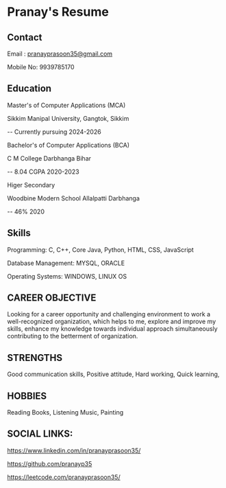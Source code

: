 # Pranay's Resume

## Contact
Email    : pranayprasoon35@gmail.com

Mobile No: 9939785170

## Education
Master's of Computer Applications (MCA) 

Sikkim Manipal University, Gangtok, Sikkim 

-- Currently pursuing 2024-2026

Bachelor's of Computer Applications (BCA) 

C M College Darbhanga Bihar 

-- 8.04 CGPA 2020-2023

Higer Secondary 

Woodbine Modern School Allalpatti Darbhanga 

-- 46% 2020

## Skills
Programming: C, C++, Core Java, Python, HTML, CSS, JavaScript

Database Management: MYSQL, ORACLE

Operating Systems: WINDOWS, LINUX OS 

## CAREER OBJECTIVE
Looking for a career opportunity and challenging environment to work a well-recognized organization, which helps to me, explore and improve my skills, enhance my knowledge towards individual approach simultaneously contributing to the betterment of organization.

## STRENGTHS
Good communication skills, 
Positive attitude, 
Hard working, 
Quick learning,

## HOBBIES
Reading Books, 
Listening Music,
Painting

## SOCIAL LINKS:
https://www.linkedin.com/in/pranayprasoon35/

https://github.com/pranayp35

https://leetcode.com/pranayprasoon35/
